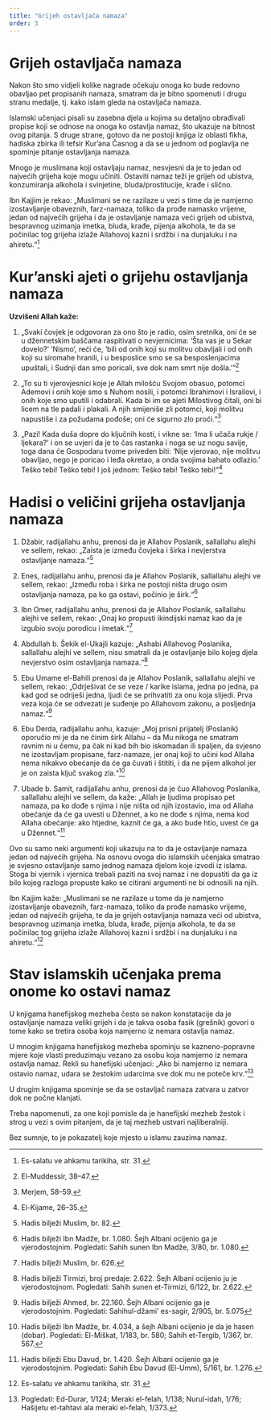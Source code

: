```yaml
---
title: "Grijeh ostavljača namaza"
order: 3
---
```


# Grijeh ostavljača namaza  

Nakon što smo vidjeli kolike nagrade očekuju onoga ko 
bude redovno obavljao pet propisanih namaza, smatram da je bitno spomenuti i drugu stranu medalje, 
tj. kako islam gleda na ostavljača namaza.  

Islamski učenjaci pisali su zasebna djela u kojima su detaljno 
obrađivali propise koji se odnose na onoga ko ostavlja namaz, 
što ukazuje na bitnost ovog pitanja. S druge strane, gotovo 
da ne postoji knjiga iz oblasti fikha, hadiska zbirka ili tefsir 
Kur’ana Časnog a da se u jednom od poglavlja ne spominje 
pitanje ostavljanja namaza.  

Mnogo je muslimana koji ostavljaju namaz, nesvjesni da je to 
jedan od najvećih grijeha koje mogu učiniti. Ostaviti namaz 
teži je grijeh od ubistva, konzumiranja alkohola i svinjetine, 
bluda/prostitucije, krađe i slično.  

Ibn Kajjim je rekao: „Muslimani se ne razilaze u vezi s time 
da je namjerno izostavljanje obaveznih, farz-namaza, toliko 
da prođe namasko vrijeme, jedan od najvećih grijeha i da je 
ostavljanje namaza veći grijeh od ubistva, bespravnog uzimanja imetka, bluda, krađe, pijenja alkohola, te da se počinilac 
tog grijeha izlaže Allahovoj kazni i srdžbi i na dunjaluku i na 
ahiretu.“[^1]  

# Kur’anski ajeti o grijehu ostavljanja namaza  

**Uzvišeni Allah kaže:**
1. „Svaki čovjek je odgovoran za ono što je radio, osim sretnika, oni će se u džennetskim baščama raspitivati o nevjernicima: ‘Šta vas je u Sekar dovelo?’ ‘Nismo’, reći će, ‘bili od onih 
koji su molitvu obavljali i od onih koji su siromahe hranili, i 
u besposlice smo se sa besposlenjacima upuštali, i Sudnji dan 
smo poricali, sve dok nam smrt nije došla.’“[^2]  



2. „To su ti vjerovjesnici koje je Allah milošću Svojom obasuo, 
potomci Ademovi i onih koje smo s Nuhom nosili, i potomci 
Ibrahimovi i Israilovi, i onih koje smo uputili i odabrali. Kada bi im 
se ajeti Milostivog čitali, oni bi licem na tle padali i plakali. A njih smijeniše zli potomci, koji molitvu napustiše i za požudama pođoše; oni će 
sigurno zlo proći.“[^3]  



3. „Pazi! Kada duša dopre do ključnih kosti, i vikne se: ‘Ima li učača 
rukje / ljekara?’ i on se uvjeri da je to čas rastanka i noga se uz nogu 
savije, toga dana će Gospodaru tvome priveden biti: ‘Nije vjerovao, nije 
molitvu obavljao, nego je poricao i leđa okretao, a onda svojima bahato 
odlazio.’ Teško tebi! Teško tebi! I još jednom: Teško tebi! Teško tebi!“[^4]  



# Hadisi o veličini grijeha ostavljanja namaza  

1. Džabir, radijallahu anhu, prenosi da je Allahov Poslanik, sallallahu alejhi ve sellem, rekao: „Zaista je između 
čovjeka i širka i nevjerstva ostavljanje namaza.“[^5]  



2. Enes, radijallahu anhu, prenosi da je Allahov Poslanik, 
sallallahu alejhi ve sellem, rekao: „Između roba i širka 
ne postoji ništa drugo osim ostavljanja namaza, pa ko 
ga ostavi, počinio je širk.“[^6]  



3. Ibn Omer, radijallahu anhu, prenosi da je Allahov Poslanik, sallallahu alejhi ve sellem, rekao: „Onaj ko propusti ikindijski namaz kao da je izgubio svoju porodicu 
i imetak.“[^7]  



4. Abdullah b. Šekik el-Ukajli kazuje: „Ashabi Allahovog 
Poslanika, sallallahu alejhi ve sellem, nisu smatrali da je 
ostavljanje bilo kojeg djela nevjerstvo osim ostavljanja 
namaza.“[^8]  



5. Ebu Umame el-Bahili prenosi da je Allahov Poslanik, 
sallallahu alejhi ve sellem, rekao: „Odrješivat će se veze 
/ karike islama, jedna po jedna, pa kad god se odriješi 
jedna, ljudi će se prihvatiti za onu koja slijedi. Prva veza 
koja će se odvezati je suđenje po Allahovom zakonu, a 
posljednja namaz.“[^9]  



6. Ebu Derda, radijallahu anhu, kazuje: „Moj prisni prijatelj (Poslanik) oporučio mi je da ne činim širk Allahu – da Mu nikoga ne smatram ravnim ni u čemu, pa 
čak ni kad bih bio iskomadan ili spaljen, da svjesno ne 
izostavljam propisane, farz-namaze, jer onaj koji to učini kod Allaha nema nikakvo obećanje da će ga čuvati i 
štititi, i da ne pijem alkohol jer je on zaista ključ svakog 
zla.“[^10]  



7. Ubade b. Samit, radijallahu anhu, prenosi da je čuo Allahovog Poslanika, sallallahu alejhi ve sellem, da kaže: 
„Allah je ljudima propisao pet namaza, pa ko dođe s njima i nije ništa od njih izostavio, ima od Allaha obećanje 
da će ga uvesti u Džennet, a ko ne dođe s njima, nema 
kod Allaha obećanje: ako htjedne, kaznit će ga, a ako 
bude htio, uvest će ga u Džennet.“[^11]  



Ovo su samo neki argumenti koji ukazuju na to da je ostavljanje namaza jedan od najvećih grijeha. Na osnovu ovoga dio 
islamskih učenjaka smatrao je svjesno ostavljanje samo jednog 
namaza djelom koje izvodi iz islama. Stoga bi vjernik i vjernica 
trebali paziti na svoj namaz i ne dopustiti da ga iz bilo kojeg 
razloga propuste kako se citirani argumenti ne bi odnosili na 
njih.  

Ibn Kajjim kaže: „Muslimani se ne razilaze u tome da je namjerno izostavljanje obaveznih, farz-namaza, toliko da prođe 
namasko vrijeme, jedan od najvećih grijeha, te da je grijeh ostavljanja namaza veći od ubistva, bespravnog uzimanja imetka, bluda, krađe, pijenja alkohola, te da se počinilac tog grijeha 
izlaže Allahovoj kazni i srdžbi i na dunjaluku i na ahiretu.“[^12]  

# Stav islamskih učenjaka prema onome ko ostavi namaz  

U knjigama hanefijskog mezheba često se nakon konstatacije da je ostavljanje namaza veliki grijeh i da je 
takva osoba fasik (grešnik) govori o tome kako se tretira osoba koja namjerno iz nemara ostavlja namaz.  


U mnogim knjigama hanefijskog mezheba spominju se kazneno-popravne mjere koje vlasti preduzimaju vezano za osobu 
koja namjerno iz nemara ostavlja namaz.
Rekli su hanefijski učenjaci: „Ako bi namjerno iz nemara ostavio namaz, udara se žestokim udarcima sve dok mu ne poteče krv.“[^13]  


U drugim knjigama spominje se da se ostavljač namaza zatvara u zatvor dok ne počne klanjati.  


Treba napomenuti, za one koji pomisle da je hanefijski mezheb žestok i strog u vezi s ovim pitanjem, da je taj mezheb 
ustvari najliberalniji.  


Bez sumnje, to je pokazatelj koje mjesto u islamu zauzima 
namaz.  






[^1]: Es-salatu ve ahkamu tarikiha, str. 31.
[^2]: El-Muddessir, 38–47.
[^3]: Merjem, 58–59.
[^4]: El-Kijame, 26–35.
[^5]: Hadis bilježi Muslim, br. 82.
[^6]: Hadis bilježi Ibn Madže, br. 1.080. Šejh Albani ocijenio ga je vjerodostojnim. Pogledati: 
Sahih sunen Ibn Madže, 3/80, br. 1.080.
[^7]: Hadis bilježi Muslim, br. 626.
[^8]:  Hadis bilježi Tirmizi, broj predaje: 2.622. Šejh Albani ocijenio ju je vjerodostojnom. 
Pogledati: Sahih sunen et-Tirmizi, 6/122, br. 2.622.
[^9]: Hadis bilježi Ahmed, br. 22.160. Šejh Albani ocijenio ga je vjerodostojnim. 
Pogledati: Sahihul-džami’ es-sagir, 2/905, br. 5.075
[^10]: Hadis bilježi Ibn Madže, br. 4.034, a šejh Albani ocijenio je da je hasen (dobar). Pogledati: 
El-Miškat, 1/183, br. 580; Sahih et-Tergib, 1/367, br. 567.
[^11]: Hadis bilježi Ebu Davud, br. 1.420. Šejh Albani ocijenio ga je vjerodostojnim. Pogledati: 
Sahih Ebu Davud (El-Umm), 5/161, br. 1.276.
[^12]: Es-salatu ve ahkamu tarikiha, str. 31.
[^13]: Pogledati: Ed-Durar, 1/124; Meraki el-felah, 1/138; Nurul-idah, 1/76; Hašijetu et-tahtavi ala 
meraki el-felah, 1/373.
